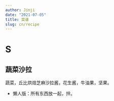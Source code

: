 ```yaml
---
author: Jinji
date: "2021-07-05"
title: 菜谱
slug: cn/recipe
---
```



# S

## 蔬菜沙拉

蔬菜，丘比烘焙芝麻沙拉酱，花生酱，牛油果，坚果。

-   懒人版：所有东西放一起，拌。




